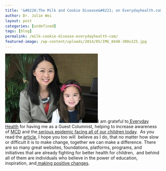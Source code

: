 ```yaml
---
title: '&#8220;The Milk and Cookie Disease&#8221; on Everydayhealth.com'
author: Dr. Julie Wei
layout: post
categories: [undefined]
tags: [blog]
permalink: /milk-cookie-disease-everydayhealth-com/
featured-image: /wp-content/uploads/2014/05/IMG_0448-300x225.jpg
---
```

<img class="alignleft size-medium wp-image-1047" alt="" src="/wp-content/uploads/2014/05/IMG_0448-300x225.jpg" width="300" height="225" />I am grateful to[ Everyday Health][1] for having me as a Guest Columnist, helping to increase awareness of [MCD][2] and the[ serious epidemic facing all of our children today][3].  As you read the [article][4], I hope you too will  believe as I do, that no matter how slow or difficult it is to make change, together we can make a difference. There are so many great websites, foundations, platforms, programs, and initiatives that are already fighting for better health for children,  and behind all of them are individuals who believe in the power of education, inspiration, and[ making positive changes][5].


 [1]: http://www.everydayhealth.com/columns/health-answers/milk-and-cookie-disease-epidemic/
 [2]: milk-cookie-disease/ "The “Milk and Cookie Disease”"
 [3]: childhood-obesity-risks-starts-school-age/ "Childhood Obesity Risks Starts Before School Age!"
 [4]: http://http://www.everydayhealth.com/columns/health-answers/milk-and-cookie-disease-epidemic/
 [5]: how-to-make-changes-successfully-three-steps-to-a-healthier-child/ "How to Make Changes Successfully – Three Steps to A Healthier Child"
 [6]: /book/